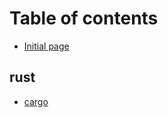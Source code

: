 # Table of contents

* [Initial page](README.md)

## rust <a id="rust-1"></a>

* [cargo](rust-1/cargo.md)

